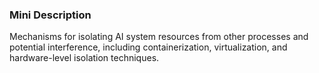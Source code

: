 ### Mini Description

Mechanisms for isolating AI system resources from other processes and potential interference, including containerization, virtualization, and hardware-level isolation techniques.
